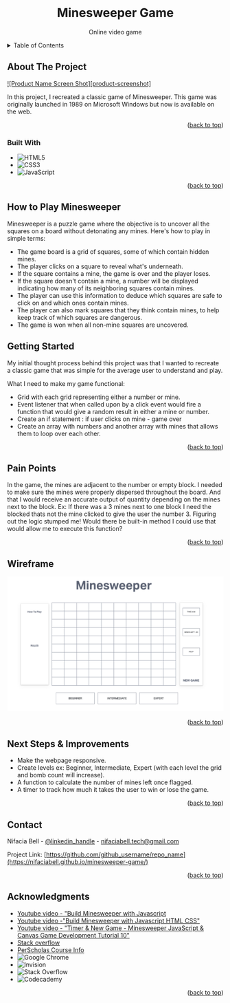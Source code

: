 <a name="readme-top"></a>

<!-- PROJECT LOGO -->
<br />
<div align="center">
  <a href="https://d2t1xqejof9utc.cloudfront.net/screenshots/pics/ca7a03048ed3806fe5a12e3fdfb24876/large.jpg">
  </a>

<h1 align="center">Minesweeper Game</h1>

  <p align="center">
    Online video game
  </p>
</div>



<!-- TABLE OF CONTENTS -->
<details>
  <summary>Table of Contents</summary>
  <ol>
    <li>
      <a href="#about-the-project">About The Project</a>
      <ul>
        <li><a href="#built-with">Built With</a></li>
      </ul>
    </li>
    <li>
      <a href="#getting-started">Getting Started</a>
      <ul>
        <li><a href="#prerequisites">Prerequisites</a></li>
        <li><a href="#installation">Installation</a></li>
      </ul>
    </li>
    <li><a href="#usage">Usage</a></li>
    <li><a href="#roadmap">Roadmap</a></li>
    <li><a href="#contributing">Contributing</a></li>
    <li><a href="#license">License</a></li>
    <li><a href="#contact">Contact</a></li>
    <li><a href="#acknowledgments">Acknowledgments</a></li>
  </ol>
</details>



<!-- ABOUT THE PROJECT -->
## About The Project

[![Product Name Screen Shot][product-screenshot]](https://example.com)

In this project, I recreated a classic game of Minesweeper. This game was originally launched in 1989 on Microsoft Windows but now is available on the web. 

<p align="right">(<a href="#readme-top">back to top</a>)</p>



### Built With


* ![HTML5](https://img.shields.io/badge/html5-%23E34F26.svg?style=for-the-badge&logo=html5&logoColor=white)
* ![CSS3](https://img.shields.io/badge/css3-%231572B6.svg?style=for-the-badge&logo=css3&logoColor=white)
* ![JavaScript](https://img.shields.io/badge/javascript-%23323330.svg?style=for-the-badge&logo=javascript&logoColor=%23F7DF1E)


<p align="right">(<a href="#readme-top">back to top</a>)</p>



<!-- GETTING STARTED -->
## How to Play Minesweeper

Minesweeper is a puzzle game where the objective is to uncover all the squares on a board without detonating any mines. Here's how to play in simple terms:
* The game board is a grid of squares, some of which contain hidden mines.
* The player clicks on a square to reveal what's underneath.
* If the square contains a mine, the game is over and the player loses.
* If the square doesn't contain a mine, a number will be displayed indicating how many of its neighboring squares contain mines.
* The player can use this information to deduce which squares are safe to click on and which ones contain mines.
* The player can also mark squares that they think contain mines, to help keep track of which squares are dangerous.
* The game is won when all non-mine squares are uncovered.




## Getting Started

My initial thought process behind this project was that I wanted to recreate a classic game that was simple for the average user to understand and play.

What I need to make my game functional:
* Grid with each grid representing either a number or mine. 
* Event listener that when called upon by a click event would fire a function that would give a random result in either a mine or number. 
* Create an if statement : if user clicks on mine - game over
* Create an array with numbers and another array with mines that allows them to loop over each other. 


<p align="right">(<a href="#readme-top">back to top</a>)</p>



<!-- Challenges/Pain Points -->
## Pain Points

In the game, the mines are adjacent to the number or empty block. I needed to make sure the mines were properly dispersed throughout the board. And that I would receive an accurate output of quantity depending on the mines next to the block.
Ex: If there was a 3 mines next to one block I need the blocked thats not the mine clicked to give the user the number 3.
Figuring out the logic stumped me! 
Would there be built-in method I could use that would allow me to execute this function? 


<p align="right">(<a href="#readme-top">back to top</a>)</p>



<!-- Wireframe -->
## Wireframe

![Wireframe IMG](Screen%20Shot%202023-03-06%20at%204.45.14%20PM.png)


<p align="right">(<a href="#readme-top">back to top</a>)</p>



<!-- Next Steps -->
## Next Steps & Improvements

* Make the webpage responsive.
* Create levels ex: Beginner, Intermediate, Expert (with each level the grid and bomb count will increase).
* A function to calculate the number of mines left once flagged.
* A timer to track how much it takes the user to win or lose the game.



<p align="right">(<a href="#readme-top">back to top</a>)</p>



<!-- CONTACT -->
## Contact

Nifacia Bell - [@linkedin_handle](https://www.linkedin.com/in/nifacia-bell-4b06361a9/) - nifaciabell.tech@gmail.com

Project Link: [https://github.com/github_username/repo_name](https://nifaciabell.github.io/minesweeper-game/)

<p align="right">(<a href="#readme-top">back to top</a>)</p>



<!-- ACKNOWLEDGMENTS -->
## Acknowledgments

* [Youtube video - "Build Minesweeper with Javascript](https://www.youtube.com/watch?v=W0No1JDc6vE)
* [Youtube video -"Build Minesweeper with Javascript HTML CSS"](https://www.youtube.com/watch?v=AfhfAxKFP-s)
* [Youtube video - "Timer & New Game - Minesweeper JavaScript & Canvas Game Development Tutorial 10"](https://www.youtube.com/watch?v=17hqEIWuJ0A)
* [Stack overflow](https://stackoverflow.com/questions/28744682/the-best-way-to-reset-your-javascript-game-after-gameover-and-how)
* [PerScholas Course Info]()
* ![Google Chrome](https://img.shields.io/badge/Google%20Chrome-4285F4?style=for-the-badge&logo=GoogleChrome&logoColor=white)
* ![Invision](https://img.shields.io/badge/invision-FF3366?style=for-the-badge&logo=invision&logoColor=white)
* ![Stack Overflow](https://img.shields.io/badge/-Stackoverflow-FE7A16?style=for-the-badge&logo=stack-overflow&logoColor=white)
* ![Codecademy](https://img.shields.io/badge/Codecademy-FFF0E5?style=for-the-badge&logo=codecademy&logoColor=1F243A)

<p align="right">(<a href="#readme-top">back to top</a>)</p>

